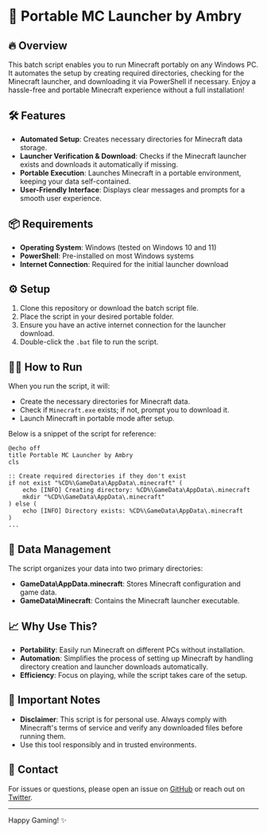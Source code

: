 # 🚀 Portable MC Launcher by Ambry

## 🔥 Overview

This batch script enables you to run Minecraft portably on any Windows PC. It automates the setup by creating required directories, checking for the Minecraft launcher, and downloading it via PowerShell if necessary. Enjoy a hassle-free and portable Minecraft experience without a full installation!

## 🛠 Features

- **Automated Setup**: Creates necessary directories for Minecraft data storage.
- **Launcher Verification & Download**: Checks if the Minecraft launcher exists and downloads it automatically if missing.
- **Portable Execution**: Launches Minecraft in a portable environment, keeping your data self-contained.
- **User-Friendly Interface**: Displays clear messages and prompts for a smooth user experience.

## 📦 Requirements

- **Operating System**: Windows (tested on Windows 10 and 11)
- **PowerShell**: Pre-installed on most Windows systems
- **Internet Connection**: Required for the initial launcher download

## ⚙️ Setup

1. Clone this repository or download the batch script file.
2. Place the script in your desired portable folder.
3. Ensure you have an active internet connection for the launcher download.
4. Double-click the `.bat` file to run the script.

## 🏃‍♂️ How to Run

When you run the script, it will:

- Create the necessary directories for Minecraft data.
- Check if `Minecraft.exe` exists; if not, prompt you to download it.
- Launch Minecraft in portable mode after setup.

Below is a snippet of the script for reference:

```batch
@echo off
title Portable MC Launcher by Ambry
cls

:: Create required directories if they don't exist
if not exist "%CD%\GameData\AppData\.minecraft" (
    echo [INFO] Creating directory: %CD%\GameData\AppData\.minecraft
    mkdir "%CD%\GameData\AppData\.minecraft"
) else (
    echo [INFO] Directory exists: %CD%\GameData\AppData\.minecraft
)
...
```

## 💾 Data Management

The script organizes your data into two primary directories:
- **GameData\AppData\.minecraft**: Stores Minecraft configuration and game data.
- **GameData\Minecraft**: Contains the Minecraft launcher executable.

## 📈 Why Use This?

- **Portability**: Easily run Minecraft on different PCs without installation.
- **Automation**: Simplifies the process of setting up Minecraft by handling directory creation and launcher downloads automatically.
- **Efficiency**: Focus on playing, while the script takes care of the setup.

## 🚨 Important Notes

- **Disclaimer**: This script is for personal use. Always comply with Minecraft's terms of service and verify any downloaded files before running them.
- Use this tool responsibly and in trusted environments.

## 📢 Contact

For issues or questions, please open an issue on [GitHub](https://github.com/ambry) or reach out on [Twitter](https://twitter.com/ambry).

---

Happy Gaming! ✨


<!--
- Portable MC Launcher
- Portable Minecraft Launcher
- Minecraft Portable Launcher
- Minecraft Batch Script
- Portable Gaming Launcher
- Automated Minecraft Setup
- Lightweight Minecraft Launcher
- Minecraft Launcher Automation
- Hassle-Free Minecraft Launcher
- Minecraft Launcher Download
- Windows Minecraft Launcher
- Self-Contained Minecraft Launcher
- Portable MC Launcher by Ambry
- Minecraft Batch Launcher
- Minecraft Portable Setup
- Automated Minecraft Launcher Script
- Portable Gaming Experience
- Offline Minecraft Launcher
- Portable Minecraft Execution
- Portable Minecraft Gaming
- Minecraft Launcher Manager
- Minecraft Launcher Utility
- Minecraft Setup Automation
- Portable Minecraft Edition
- Minecraft Launcher for Windows
- Automated Minecraft Download
- Minecraft PowerShell Launcher
- Portable Minecraft Environment
- Portable Game Launcher
- Minecraft Portable Installation
- Minecraft Launcher Automation Tool
- Portable Minecraft Gaming Tool
- Lightweight MC Launcher
- Portable Game Manager
- Minecraft Setup Script
- Self-Updating Minecraft Launcher
- Minecraft Portable Client
- Automated Minecraft Installer
- Minecraft Launcher Batch File
- Ambry Minecraft Launcher
- Portable Minecraft Gaming Experience
- Customizable Minecraft Launcher
- Portable Minecraft Executor
- Cross-Platform Minecraft Launcher
- Portable Minecraft with Data Preservation
- Portable Minecraft Play
- Minecraft Launcher with Auto-Download
- Efficient Minecraft Launcher
- Portable Minecraft Bootloader
- High-Performance Portable Minecraft Launcher
- Minecraft Portable Play Script
- Modular Minecraft Launcher
- Easy Portable Minecraft Setup
- Quick Minecraft Launcher Setup
- Portable Minecraft Experience
- Secure Portable Minecraft Launcher
- Optimized Portable Minecraft Launcher
- Standalone Minecraft Launcher
- Automated Minecraft Environment Setup
- Portable MC Gaming Utility
- Custom MC Launcher Script
- Ambry's Portable Minecraft Tool
- Rapid Minecraft Launcher Deployment
- Seamless Portable Minecraft Launcher
- Portable Gaming Utility for Minecraft
-->
